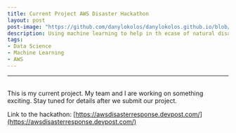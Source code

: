 ```yaml
---
title: Current Project AWS Disaster Hackathon
layout: post
post-image: "https://github.com/danylokolos/danylokolos.github.io/blob/main/assets/images/Project05-AWS_Hackathon_v2.png?raw=true"
description: Using machine learning to help in th ecase of natural disasters.    
tags:
- Data Science
- Machine Learning
- AWS
---
```



---
<br>
This is my current project. My team and I are working on something exciting. Stay tuned for details after we submit our project.

Link to the hackathon: [https://awsdisasterresponse.devpost.com/](https://awsdisasterresponse.devpost.com/)

